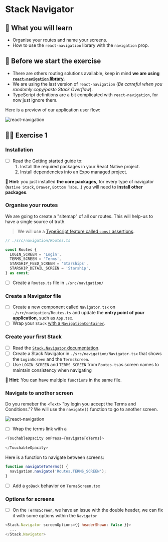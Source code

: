 # Stack Navigator

## 📡 What you will learn

- Organise your routes and name your screens.
- How to use the `react-navigation` library with the `navigation` prop.

## 👾 Before we start the exercise

- There are others routing solutions available, keep in mind **we are using [`react-navigation` library](https://reactnavigation.org/)**.
- We are using the last version of `react-navigation` (_Be carreful when you randomly copy/paste Stack Overflow_).
- TypeScript definitions are a bit complicated with `react-navigation`, for now just ignore them.

Here is a preview of our application user flow:

![react-navigation](https://raw.githubusercontent.com/flexbox/react-native-workshop/main/challenges/react-navigation/react-navigation.png)

## 👨‍🚀 Exercise 1

### Installation

- [ ] Read the [Getting started](https://reactnavigation.org/docs/getting-started/#installation) guide to:
  1. Install the required packages in your React Native project.
  1. Install dependencies into an Expo managed project.

**🔭 Hint:** you just installed **the core packages**, for every type of navigator (`Native Stack`, `Drawer`, `Bottom Tabs`…) you will need to **install other packages**.

### Organise your routes

We are going to create a "sitemap" of all our routes. This will help-us to have a single source of truth.

> We will use a [TypeScript feature called `const` assertions](https://www.typescriptlang.org/docs/handbook/release-notes/typescript-3-4.html#const-assertions).

```javascript
// ./src/navigation/Routes.ts

const Routes {
  LOGIN_SCREEN = 'Login',
  TERMS_SCREEN = 'Terms',
  STARSHIP_FEED_SCREEN = 'Starships',
  STARSHIP_DETAIL_SCREEN = 'Starship',
} as const;
```

- [ ] Create a `Routes.ts` file in `./src/navigation/`

### Create a Navigator file

- [ ] Create a new component called `Navigator.tsx` on `./src/navigation/Routes.ts` and update the **entry point of your application**, such as `App.tsx`.
- [ ] Wrap your `Stack` [with a `NavigationContainer`](https://reactnavigation.org/docs/getting-started#wrapping-your-app-in-navigationcontainer).

### Create your first Stack

- [ ] Read the [`Stack.Navigator` documentation](https://reactnavigation.org/docs/hello-react-navigation).
- [ ] Create a Stack Navigator in `./src/navigation/Navigator.tsx` that shows the `LoginScreen` and the `TermsScreen`.
- [ ] Use `LOGIN_SCREEN` and `TERMS_SCREEN` from `Routes.ts`as screen names to maintain consistency when navigating

**🔭 Hint:** You can have multiple `function`s in the same file.

### Navigate to another screen

Do you remeber the `<Text>` "by login you accept the Terms and Conditions."? We will use the `navigate()` function to go to another screen.

![react-navigation](https://raw.githubusercontent.com/flexbox/react-native-workshop/main/challenges/react-navigation/react-navigation-focus.png)

- [ ] Wrap the terms link with a

```javascript
<TouchableOpacity onPress={navigateToTerms}>
  ...
</TouchableOpacity>
```

Here is a function to navigate between screens:

```javascript
function navigateToTerms() {
  navigation.navigate('Routes.TERMS_SCREEN');
}
```

- [ ] Add a `goBack` behavior on `TermsScreen.tsx`

### Options for screens

- [ ] On the `TermsScreen`, we have an issue with the double header, we can fix it with some options within the `Navigator`

```javascript
<Stack.Navigator screenOptions={{ headerShown: false }}>
  ...
</Stack.Navigator>
```
